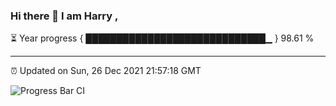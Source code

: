 ### Hi there 👋 I am Harry , 

⏳ Year progress { █████████████████████████████▁ } 98.61 %

---

⏰ Updated on Sun, 26 Dec 2021 21:57:18 GMT

![Progress Bar CI](https://github.com/duykhang68/duykhang68/workflows/Progress%20Bar%20CI/badge.svg)
